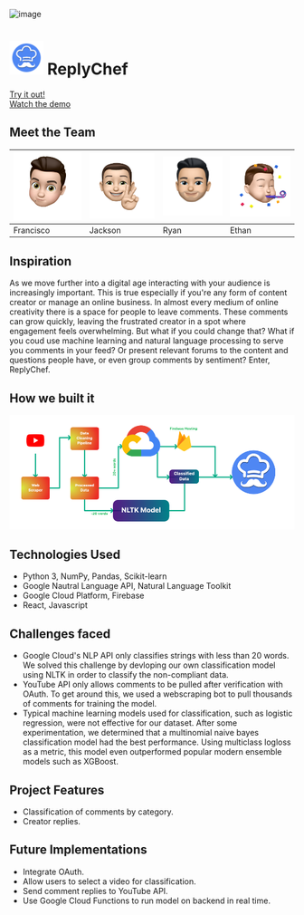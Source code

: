 ![image](images/banner.png)

# <img src="/images/reply_chef_icon.png" width="60"> ReplyChef

[Try it out!](https://replychef.tech)
<br>
[Watch the demo](https://youtu.be/A4xAyQkeIHU)

## Meet the Team

<img src="/images/cisco.png" width="175" /> | <img src="/images/jackson.png" width="175" /> | <img src="/images/ryan.png" width="175" /> | <img src="images/ethan.png" width="175" />
-- | -- | -- | --
Francisco | Jackson | Ryan | Ethan

## Inspiration

As we move further into a digital age interacting with your audience is increasingly important. This is true especially if you're any form of content creator or manage an online business. In almost every medium of online creativity there is a space for people to leave comments. These comments can grow quickly, leaving the frustrated creator in a spot where engagement feels overwhelming. But what if you could change that? What if you coud use machine learning and natural language processing to serve you comments in your feed? Or present relevant forums to the content and questions people have, or even group comments by sentiment? Enter, ReplyChef.

## How we built it
![image](images/chef_flow.png)

## Technologies Used
- Python 3, NumPy, Pandas, Scikit-learn
- Google Nautral Language API, Natural Language Toolkit
- Google Cloud Platform, Firebase
- React, Javascript

## Challenges faced
- Google Cloud's NLP API only classifies strings with less than 20 words. We solved this challenge by devloping our own classification model using NLTK in order to classify the non-compliant data.
- YouTube API only allows comments to be pulled after verification with OAuth. To get around this, we used a webscraping bot to pull thousands of comments for training the model.
- Typical machine learning models used for classification, such as logistic regression, were not effective for our dataset. After some experimentation, we determined that a multinomial naive bayes classification model had the best performance. Using multiclass logloss as a metric, this model even outperformed popular modern ensemble models such as XGBoost.

## Project Features
- Classification of comments by category.
- Creator replies.

## Future Implementations
- Integrate OAuth.
- Allow users to select a video for classification.
- Send comment replies to YouTube API.
- Use Google Cloud Functions to run model on backend in real time.
